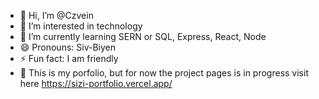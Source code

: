 - 👋 Hi, I’m @Czvein
- 👀 I’m interested in technology
- 🌱 I’m currently learning SERN or  SQL, Express, React, Node
- 😄 Pronouns: Siv-Biyen
- ⚡ Fun fact: I am friendly
- 📂 This is my porfolio, but for now the project pages is in progress
      visit here https://sizi-portfolio.vercel.app/
